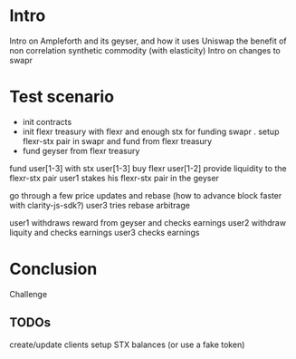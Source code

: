 # Intro
Intro on Ampleforth and its geyser, and how it uses Uniswap
the benefit of non correlation
synthetic commodity (with elasticity)
Intro on changes to swapr

# Test scenario
- init contracts
- init flexr treasury with flexr and enough stx for funding swapr
. setup flexr-stx pair in swapr and fund from flexr treasury
- fund geyser from flexr treasury

fund user[1-3] with stx
user[1-3] buy flexr
user[1-2] provide liquidity to the flexr-stx pair
user1 stakes his flexr-stx pair in the geyser

go through a few price updates and rebase (how to advance block faster with clarity-js-sdk?)
user3 tries rebase arbitrage

user1 withdraws reward from geyser and checks earnings
user2 withdraw liquity and checks earnings 
user3 checks earnings

# Conclusion
Challenge


## TODOs
create/update clients
setup STX balances (or use a fake token)